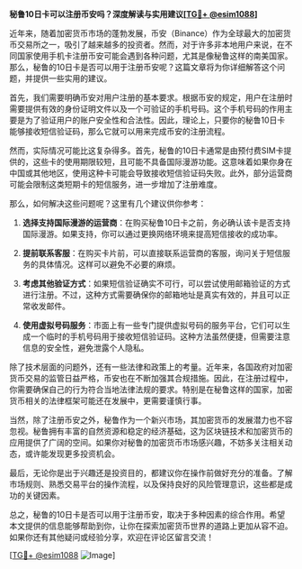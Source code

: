 **秘鲁10日卡可以注册币安吗？深度解读与实用建议[[TG💪+ @esim1088](https://t.me/s/esim1088)]**

近年来，随着加密货币市场的蓬勃发展，币安（Binance）作为全球最大的加密货币交易所之一，吸引了越来越多的投资者。然而，对于许多非本地用户来说，在不同国家使用手机卡注册币安可能会遇到各种问题，尤其是像秘鲁这样的南美国家。那么，秘鲁的10日卡是否可以用于注册币安呢？这篇文章将为你详细解答这个问题，并提供一些实用的建议。

首先，我们需要明确币安对用户注册的基本要求。根据币安的规定，用户在注册时需要提供有效的身份证明文件以及一个可验证的手机号码。这个手机号码的作用主要是为了验证用户的账户安全性和合法性。因此，理论上，只要你的秘鲁10日卡能够接收短信验证码，那么它就可以用来完成币安的注册流程。

然而，实际情况可能比这复杂得多。首先，秘鲁的10日卡通常是由预付费SIM卡提供的，这些卡的使用期限较短，且可能不具备国际漫游功能。这意味着如果你身在中国或其他地区，使用这种卡可能会导致接收短信验证码失败。此外，部分运营商可能会限制这类短期卡的短信服务，进一步增加了注册难度。

那么，如何解决这些问题呢？这里有几个建议供你参考：

1. **选择支持国际漫游的运营商**：在购买秘鲁10日卡之前，务必确认该卡是否支持国际漫游。如果支持，你可以通过更换网络环境来提高短信接收的成功率。

2. **提前联系客服**：在购买卡片前，可以直接联系运营商的客服，询问关于短信服务的具体情况。这样可以避免不必要的麻烦。

3. **考虑其他验证方式**：如果短信验证确实不可行，可以尝试使用邮箱验证的方式进行注册。不过，这种方式需要确保你的邮箱地址是真实有效的，并且可以正常收发邮件。

4. **使用虚拟号码服务**：市面上有一些专门提供虚拟号码的服务平台，它们可以生成一个临时的手机号码用于接收短信验证码。这种方法虽然便捷，但需要注意信息的安全性，避免泄露个人隐私。

除了技术层面的问题外，还有一些法律和政策上的考量。近年来，各国政府对加密货币交易的监管日益严格，币安也在不断加强其合规措施。因此，在注册过程中，你需要确保自己的行为符合当地法律法规的要求。特别是在秘鲁这样的国家，加密货币相关的法律框架可能还在发展中，更需要谨慎行事。

当然，除了注册币安之外，秘鲁作为一个新兴市场，其加密货币的发展潜力也不容忽视。秘鲁拥有丰富的自然资源和稳定的经济基础，这为区块链技术和加密货币的应用提供了广阔的空间。如果你对秘鲁的加密货币市场感兴趣，不妨多关注相关动态，或许能发现更多投资机会。

最后，无论你是出于兴趣还是投资目的，都建议你在操作前做好充分的准备。了解市场规则、熟悉交易平台的操作流程，以及保持良好的风险管理意识，这些都是成功的关键因素。

总之，秘鲁的10日卡是否可以用于注册币安，取决于多种因素的综合作用。希望本文提供的信息能够帮助到你，让你在探索加密货币世界的道路上更加从容不迫。如果你还有其他疑问或经验分享，欢迎在评论区留言交流！

[[TG💪+ @esim1088](https://t.me/s/esim1088) ![Image](https://i.postimg.cc/4NQfJmqS/Snipaste-2025-05-13-00-14-12.png)]